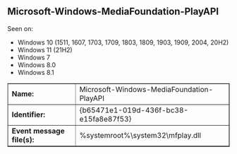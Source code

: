 ## Microsoft-Windows-MediaFoundation-PlayAPI

Seen on:
* Windows 10 (1511, 1607, 1703, 1709, 1803, 1809, 1903, 1909, 2004, 20H2)
* Windows 11 (21H2)
* Windows 7
* Windows 8.0
* Windows 8.1

<table border="1" class="docutils">
  <tbody>
    <tr>
      <td><b>Name:</b></td>
      <td>Microsoft-Windows-MediaFoundation-PlayAPI</td>
    </tr>
    <tr>
      <td><b>Identifier:</b></td>
      <td>{b65471e1-019d-436f-bc38-e15fa8e87f53}</td>
    </tr>
    <tr>
      <td><b>Event message file(s):</b></td>
      <td>%systemroot%\system32\mfplay.dll</td>
    </tr>
  </tbody>
</table>

&nbsp;

